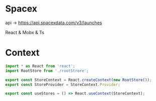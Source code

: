 # Spacex

api -> https://api.spacexdata.com/v3/launches

React & Mobx & Ts
<br>

# Context

```ts
import * as React from 'react';
import RootStore from './rootStrore';

export const StoreContext = React.createContext(new RootStore());
export const StoreProvider = StoreContext.Provider;

export const useStores = () => React.useContext(StoreContext);
```
